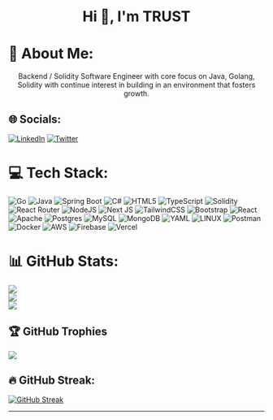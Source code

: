 <h1 align="center">Hi 👋, I'm TRUST</h1>


# 💫 About Me:
<p align="center">Backend / Solidity Software Engineer with core focus on Java, Golang, Solidity with continue interest in building in an environment that fosters growth.</p>


## 🌐 Socials:
[![LinkedIn](https://img.shields.io/badge/LinkedIn-%230077B5.svg?logo=linkedin&logoColor=white)](https://www.linkedin.com/in/trustcoodes/) [![Twitter](https://img.shields.io/badge/Twitter-%231DA1F2.svg?logo=Twitter&logoColor=white)](https://x.com/0xSetting) 

# 💻 Tech Stack:
![Go](https://img.shields.io/badge/Go-%2300ADD8.svg?&logo=go&logoColor=white) ![Java](https://img.shields.io/badge/java-%23ED8B00.svg?style=for-the-badge&logo=java&logoColor=white) ![Spring Boot](https://img.shields.io/badge/Spring%20Boot-6DB33F?logo=springboot&logoColor=fff) ![C#](https://custom-icon-badges.demolab.com/badge/C%23-%23239120.svg?logo=cshrp&logoColor=white) ![HTML5](https://img.shields.io/badge/html5-%23E34F26.svg?style=for-the-badge&logo=html5&logoColor=white) ![TypeScript](https://img.shields.io/badge/typescript-%23007ACC.svg?style=for-the-badge&logo=typescript&logoColor=white) ![Solidity](https://img.shields.io/badge/Solidity-%23363636.svg?style=for-the-badge&logo=solidity&logoColor=white) ![React Router](https://img.shields.io/badge/React_Router-CA4245?style=for-the-badge&logo=react-router&logoColor=white) ![NodeJS](https://img.shields.io/badge/node.js-6DA55F?style=for-the-badge&logo=node.js&logoColor=white) ![Next JS](https://img.shields.io/badge/Next-black?style=for-the-badge&logo=next.js&logoColor=white) ![TailwindCSS](https://img.shields.io/badge/tailwindcss-%2338B2AC.svg?style=for-the-badge&logo=tailwind-css&logoColor=white) ![Bootstrap](https://img.shields.io/badge/bootstrap-%23563D7C.svg?style=for-the-badge&logo=bootstrap&logoColor=white) ![React](https://img.shields.io/badge/react-%2320232a.svg?style=for-the-badge&logo=react&logoColor=%2361DAFB) ![Apache](https://img.shields.io/badge/apache-%23D42029.svg?style=for-the-badge&logo=apache&logoColor=white) ![Postgres](https://img.shields.io/badge/Postgres-%23316192.svg?logo=postgresql&logoColor=white) ![MySQL](https://img.shields.io/badge/mysql-%2300f.svg?style=for-the-badge&logo=mysql&logoColor=white) ![MongoDB](https://img.shields.io/badge/MongoDB-%234ea94b.svg?logo=mongodb&logoColor=white) ![YAML](https://img.shields.io/badge/YAML-CB171E?logo=yaml&logoColor=fff) ![LINUX](https://img.shields.io/badge/Linux-FCC624?style=for-the-badge&logo=linux&logoColor=black) ![Postman](https://img.shields.io/badge/Postman-FF6C37?style=for-the-badge&logo=postman&logoColor=white) ![Docker](https://img.shields.io/badge/Docker-2496ED?logo=docker&logoColor=fff) ![AWS](https://img.shields.io/badge/AWS-%23FF9900.svg?logo=amazon-web-services&logoColor=white) ![Firebase](https://img.shields.io/badge/Firebase-039BE5?logo=Firebase&logoColor=white) ![Vercel](https://img.shields.io/badge/Vercel-%23000000.svg?logo=vercel&logoColor=white)
# 📊 GitHub Stats:
![](https://github-readme-stats.vercel.app/api?username=0xSettings&theme=dark&hide_border=false&include_all_commits=false&count_private=false)<br/>
![](https://github-readme-streak-stats.herokuapp.com/?user=0xSettings&theme=dark&hide_border=false)<br/>
![](https://github-readme-stats.vercel.app/api/top-langs/?username=0xSettings&theme=dark&hide_border=false&include_all_commits=false&count_private=false&layout=compact)

## 🏆 GitHub Trophies
![](https://github-profile-trophy.vercel.app/?username=0xSettings&theme=radical&no-frame=false&no-bg=true&margin-w=4)

 ## 🔥 GitHub Streak: 
 [![GitHub Streak](http://github-readme-streak-stats.herokuapp.com?user=0xSettings&theme=radical&exclude_days=Sun)](https://git.io/streak-stats)


----

